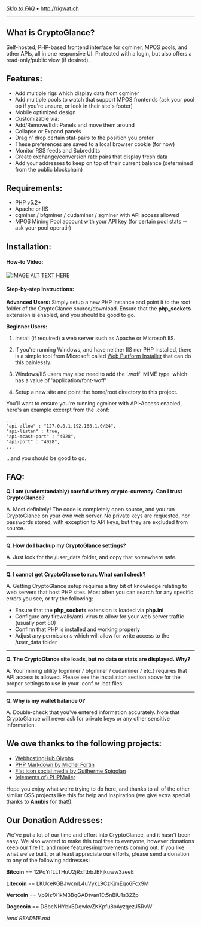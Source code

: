 <br>

_[Skip to FAQ](#faq)_ &bull; <a href="http://rigwat.ch" rel="external">http://rigwat.ch</a>

----

## What is CryptoGlance?

Self-hosted, PHP-based frontend interface for cgminer, MPOS pools, and other APIs, all in one responsive UI. Protected with a login, but also offers a read-only/public view (if desired).

## Features:

- Add multiple rigs which display data from cgminer
- Add multiple pools to watch that support MPOS frontends (ask your pool op if you're unsure, or look in their site's footer)
- Mobile optimized design
- Customizable via:
 - Add/Remove/Edit Panels and move them around
 - Collapse or Expand panels
 - Drag n' drop certain stat-pairs to the position you prefer
 - These preferences are saved to a local browser cookie (for now)
- Monitor RSS feeds and Subreddits
- Create exchange/conversion rate pairs that display fresh data
- Add your addresses to keep on top of their current balance (determined from the public blockchain)

## Requirements:

- PHP v5.2+
- Apache or IIS
- cgminer / bfgminer / cudaminer / sgminer with API access allowed
- MPOS Mining Pool account with your API key (for certain pool stats -- ask your pool operatir)

## Installation:

#### How-to Video:

[![IMAGE ALT TEXT HERE](http://img.youtube.com/vi/YOUTUBE_VIDEO_ID_HERE/0.jpg)](http://www.youtube.com/watch?v=YOUTUBE_VIDEO_ID_HERE)

#### Step-by-step Instructions:

**Advanced Users:** Simply setup a new PHP instance and point it to the root folder of the CryptoGlance source/download. Ensure that the **php_sockets** extension is enabled, and you should be good to go.

**Beginner Users:**

1. Install (if required) a web server such as Apache or Microsoft IIS. 
  1. If you're running Windows, and have neither IIS nor PHP installed, there is a simple tool from Microsoft called [Web Platform Installer](http://www.microsoft.com/web/downloads/platform.aspx) that can do this painlessly. 
  1. Windows/IIS users may also need to add the '.woff' MIME type, which has a value of 'application/font-woff'

2. Setup a new site and point the home/root directory to this project. 

You'll want to ensure you're running cgminer with API-Access enabled, here's an example excerpt from the .conf:

    ...
    "api-allow" : "127.0.0.1,192.168.1.0/24",
    "api-listen" : true,
    "api-mcast-port" : "4028",
    "api-port" : "4028",
    ...

<a name="faq"></a>

...and you should be good to go. 

FAQ:
--
**Q. I am (understandably) careful with my crypto-currency. Can I trust CryptoGlance?**

A. Most definitely! The code is completely open source, and you run CryptoGlance on your own web server. No private keys are requested, nor passwords stored, with exception to API keys, but they are excluded from source.

---

**Q. How do I backup my CryptoGlance settings?**

A. Just look for the /user_data folder, and copy that somewhere safe.

---

**Q. I cannot get CryptoGlance to run. What can I check?**

A. Getting CryptoGlance setup requires a tiny bit of knowledge relating to web servers that host PHP sites. Most often you can search for any specific errors you see, or try the following:

- Ensure that the **php_sockets** extension is loaded via **php.ini**
- Configure any firewalls/anti-virus to allow for your web server traffic (usually port 80)
- Confirm that PHP is installed and working properly
- Adjust any permissions which will allow for write access to the /user_data folder  

---

**Q. The CryptoGlance site loads, but no data or stats are displayed. Why?**

A. Your mining utility (cgminer / bfgminer / cudaminer / etc.) requires that API access is allowed. Please see the installation section above for the proper settings to use in your .conf or .bat files.

---

**Q. Why is my wallet balance 0?**

A. Double-check that you've entered information accurately. Note that CryptoGlance will never ask for private keys or any other sensitive information.

## We owe thanks to the following projects:

- [WebhostingHub Glyphs](http://www.webhostinghub.com/glyphs/)
- [PHP Markdown by Michel Fortin](http://michelf.ca/projects/php-markdown/)
- [Flat icon social media by Guilherme Spigolan](https://www.iconfinder.com/search/?q=iconset%3Aflat-icon-social-media)
- [(elements of) PHPMailer](https://github.com/PHPMailer/PHPMailer)

Hope you enjoy what we're trying to do here, and thanks to all of the other similar OSS projects like this for help and inspiration (we give extra special thanks to **Anubis** for that!).

## Our Donation Addresses:

We've put a lot of our time and effort into CryptoGlance, and it hasn't been easy. We also wanted to make this tool free to everyone, however donations keep our fire lit, and more features/improvements coming out. If you like what we've built, or at least appreciate our efforts, please send a donation to any of the following addresses:

**Bitcoin** == 12PqYifLLTHuU2jRxTtbbJBFjkuww3zeeE

**Litecoin** == LKUceKGBJwcmL4uVykL9CzKjmEqo6Fcx9M

**Vertcoin** == Vp9izfX1kM3BqGADtvan1Et5nBiU1s32Zp

**Dogecoin** == D8bcNHYbkBDqwkvZKKpfu8oAyzqezJ5RvW 

/*end README.md*